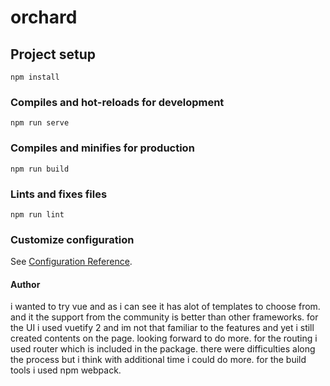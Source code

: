 # orchard

## Project setup
```
npm install
```

### Compiles and hot-reloads for development
```
npm run serve
```

### Compiles and minifies for production
```
npm run build
```

### Lints and fixes files
```
npm run lint
```

### Customize configuration
See [Configuration Reference](https://cli.vuejs.org/config/).

#### Author
i wanted to try vue and as i can see it has alot of templates to choose from. and it the support from the community is better than other frameworks.
for the UI i used vuetify 2 and im not that familiar to the features and yet i still created contents on the page. looking forward to do more. 
for the routing i used router which is included in the package. 
there were difficulties along the process but i think with additional time i could do more.
for the build tools i used npm webpack.
